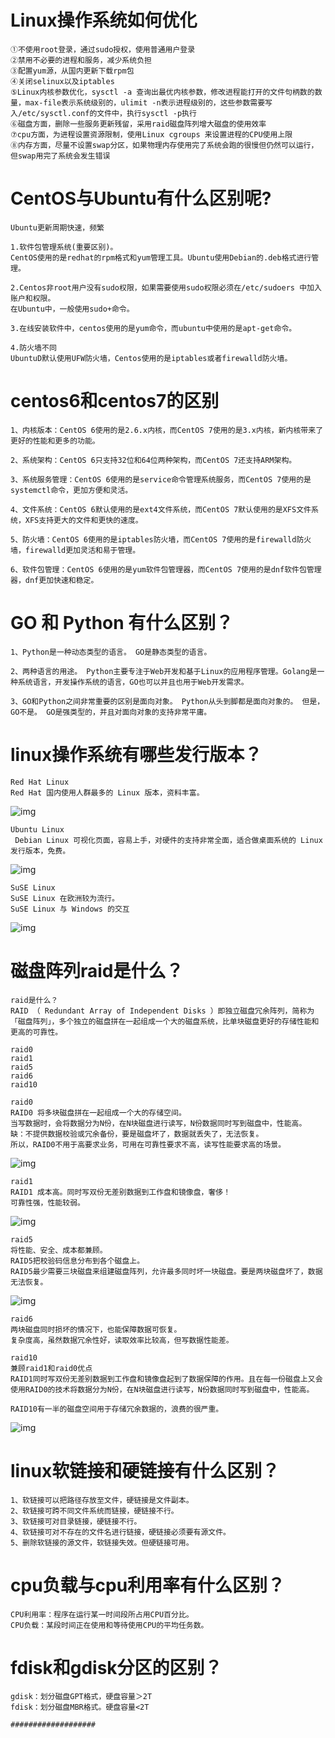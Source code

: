 # Linux操作系统如何优化

```shell
①不使用root登录，通过sudo授权，使用普通用户登录
②禁用不必要的进程和服务，减少系统负担
③配置yum源，从国内更新下载rpm包
④关闭selinux以及iptables
⑤Linux内核参数优化，sysctl -a 查询出最优内核参数，修改进程能打开的文件句柄数的数量，max-file表示系统级别的，ulimit -n表示进程级别的，这些参数需要写入/etc/sysctl.conf的文件中，执行sysctl -p执行
⑥磁盘方面，删除一些服务更新残留，采用raid磁盘阵列增大磁盘的使用效率
⑦cpu方面，为进程设置资源限制，使用Linux cgroups 来设置进程的CPU使用上限
⑧内存方面，尽量不设置swap分区，如果物理内存使用完了系统会跑的很慢但仍然可以运行，但swap用完了系统会发生错误
```

# CentOS与Ubuntu有什么区别呢?

```shell
Ubuntu更新周期快速，频繁

1.软件包管理系统(重要区别)。
CentOS使用的是redhat的rpm格式和yum管理工具。Ubuntu使用Debian的.deb格式进行管理。

2.Centos非root用户没有sudo权限，如果需要使用sudo权限必须在/etc/sudoers 中加入账户和权限。
在Ubuntu中，一般使用sudo+命令。

3.在线安装软件中，centos使用的是yum命令，而ubuntu中使用的是apt-get命令。

4.防火墙不同
UbuntuD默认使用UFW防火墙，Centos使用的是iptables或者firewalld防火墙。
```

# centos6和centos7的区别

```shell
1、内核版本：CentOS 6使用的是2.6.x内核，而CentOS 7使用的是3.x内核，新内核带来了更好的性能和更多的功能。 

2、系统架构：CentOS 6只支持32位和64位两种架构，而CentOS 7还支持ARM架构。 

3、系统服务管理：CentOS 6使用的是service命令管理系统服务，而CentOS 7使用的是systemctl命令，更加方便和灵活。 

4、文件系统：CentOS 6默认使用的是ext4文件系统，而CentOS 7默认使用的是XFS文件系统，XFS支持更大的文件和更快的速度。 

5、防火墙：CentOS 6使用的是iptables防火墙，而CentOS 7使用的是firewalld防火墙，firewalld更加灵活和易于管理。

6、软件包管理：CentOS 6使用的是yum软件包管理器，而CentOS 7使用的是dnf软件包管理器，dnf更加快速和稳定。
```

# GO 和 Python 有什么区别？

```shell
1、Python是一种动态类型的语言。 GO是静态类型的语言。

2、两种语言的用途。 Python主要专注于Web开发和基于Linux的应用程序管理。Golang是一种系统语言，开发操作系统的语言，GO也可以并且也用于Web开发需求。

3、GO和Python之间非常重要的区别是面向对象。 Python从头到脚都是面向对象的。 但是，GO不是。 GO是强类型的，并且对面向对象的支持非常平庸。
```

# linux操作系统有哪些发行版本？

```shell
Red Hat Linux
Red Hat 国内使用人群最多的 Linux 版本，资料丰富。
```

![img](assets/Linux/2-1P92FZ955U1.jpg)

```shell
Ubuntu Linux
 Debian Linux 可视化页面，容易上手，对硬件的支持非常全面，适合做桌面系统的 Linux 发行版本，免费。
```

![img](assets/Linux/2-1P92F910131I.jpg)

```shell
SuSE Linux
SuSE Linux 在欧洲较为流行。
SuSE Linux 与 Windows 的交互
```

![img](assets/Linux/2-1P92F91030358.jpg)



# 磁盘阵列raid是什么？

```shell
raid是什么？
RAID （ Redundant Array of Independent Disks ）即独立磁盘冗余阵列，简称为「磁盘阵列」，多个独立的磁盘拼在一起组成一个大的磁盘系统，比单块磁盘更好的存储性能和更高的可靠性。
```

```shell
raid0
raid1
raid5
raid6
raid10
```

```shell
raid0
RAID0 将多块磁盘拼在一起组成一个大的存储空间。
当写数据时，会将数据分为N份，在N块磁盘进行读写，N份数据同时写到磁盘中，性能高。
缺：不提供数据校验或冗余备份，要是磁盘坏了，数据就丢失了，无法恢复。
所以，RAID0不用于高要求业务，可用在可靠性要求不高，读写性能要求高的场景。
```

![img](assets/Linux/v2-f19764545b5aef702dcf415aeaf4f53e_1440w.webp)

```shell
raid1
RAID1 成本高。同时写双份无差别数据到工作盘和镜像盘，奢侈！
可靠性强，性能较弱。
```

![img](assets/Linux/v2-d96a366ea45552d769d9fd653e8122eb_1440w.webp)

```shell
raid5
将性能、安全、成本都兼顾。
RAID5把校验码信息分布到各个磁盘上。
RAID5最少需要三块磁盘来组建磁盘阵列，允许最多同时坏一块磁盘。要是两块磁盘坏了，数据无法恢复。
```

![img](assets/Linux/v2-b2b9390180a9e5bf186cab19c31192d9_1440w.webp)

```shell
raid6
两块磁盘同时损坏的情况下，也能保障数据可恢复。
复杂度高，虽然数据冗余性好，读取效率比较高，但写数据性能差。
```

```shell
raid10
兼顾raid1和raid0优点
RAID1同时写双份无差别数据到工作盘和镜像盘起到了数据保障的作用。且在每一份磁盘上又会使用RAID0的技术将数据分为N份，在N块磁盘进行读写，N份数据同时写到磁盘中，性能高。

RAID10有一半的磁盘空间用于存储冗余数据的，浪费的很严重。
```

![img](assets/Linux/v2-aeb458ddba57d0e3742f6dc6a15b7756_1440w.webp)

# linux软链接和硬链接有什么区别？

```
1、软链接可以把路径存放至文件，硬链接是文件副本。
2、软链接可跨不同文件系统而链接，硬链接不行。
3、软链接可对目录链接，硬链接不行。
4、软链接可对不存在的文件名进行链接，硬链接必须要有源文件。
5、删除软链接的源文件，软链接失效。但硬链接可用。
```

# cpu负载与cpu利用率有什么区别？

```
CPU利用率：程序在运行某一时间段所占用CPU百分比。
CPU负载：某段时间正在使用和等待使用CPU的平均任务数。
```

# fdisk和gdisk分区的区别？

```
gdisk：划分磁盘GPT格式，硬盘容量＞2T
fdisk：划分磁盘MBR格式。硬盘容量<2T
```

```http
###################
```

